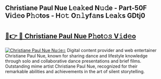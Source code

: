 ## Christiane Paul Nue L𝚎a𝚔ed N𝚞𝚍e - Part-50F Vi𝚍𝚎o P𝚑𝚘tos - H𝚘𝚝 O𝚗𝚕yf𝚊ns L𝚎a𝚔s GDtj0

# <h2><a href="http://kfbimtg.oniu.top/?m=Christiane+Paul+Nue">🔗👉 🔴 Christiane Paul Nue P𝚑ot𝚘𝚜 V𝚒d𝚎o</a></h2>

[![Christiane Paul Nue Nu𝚍e𝚜](https://i.imgur.com/0qMVB7G.gif)](http://kfbimtg.oniu.top/?m=Christiane+Paul+Nue)
Digital content provider and web entertainer Christiane Paul Nue, known for sharing dance and lifestyle knowledge through solo and collaborative dance presentations and brief films. Outstanding mime artist Christiane Paul Nue, recognized for their remarkable abilities and achievements in the art of silent storytelling.  

